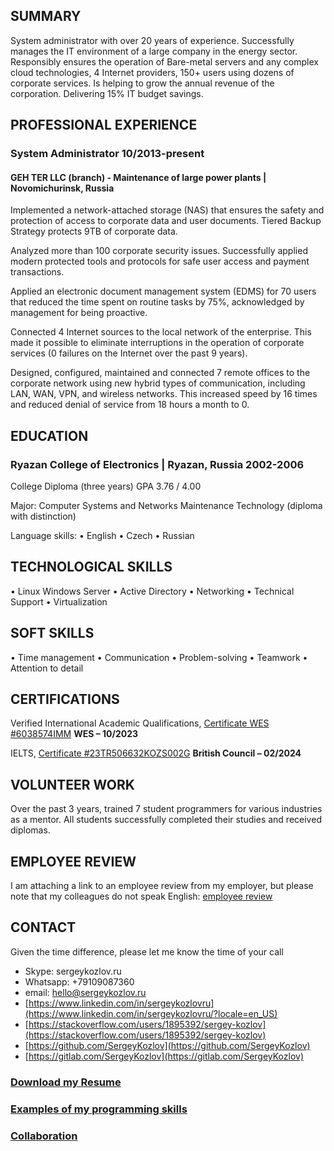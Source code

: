 ## SUMMARY

System administrator with over 20 years of experience. Successfully manages the IT environment of a large company in the energy sector. Responsibly ensures the operation of Bare-metal servers and any complex cloud technologies, 4 Internet providers, 150+ users using dozens of corporate services. Is helping to grow the annual revenue of the corporation. Delivering 15% IT budget savings.

## PROFESSIONAL EXPERIENCE
### System Administrator								10/2013-present

#### GEH TER LLC (branch) - Maintenance of large power plants  |  Novomichurinsk, Russia 

Implemented a network-attached storage (NAS) that ensures the safety and protection of access to corporate data and user documents. Tiered Backup Strategy protects 9TB of corporate data.

Analyzed more than 100 corporate security issues. Successfully applied modern protected tools and protocols for safe user access and payment transactions.

Applied an electronic document management system (EDMS) for 70 users that reduced the time spent on routine tasks by 75%, acknowledged by management for being proactive.  

Connected 4 Internet sources to the local network of the enterprise. This made it possible to eliminate interruptions in the operation of corporate services (0 failures on the Internet over the past 9 years).

Designed, configured, maintained and connected 7 remote offices to the corporate network using new hybrid types of communication, including LAN, WAN, VPN, and wireless networks. This increased speed by 16 times and reduced denial of service from 18 hours a month to 0.

## EDUCATION

### Ryazan College of Electronics  |  Ryazan, Russia  				2002-2006
College Diploma (three years) GPA 3.76 / 4.00 

Major: Computer Systems and Networks Maintenance Technology (diploma with distinction)

Language skills:  • English  • Czech  • Russian 

## TECHNOLOGICAL SKILLS

• Linux Windows Server  • Active Directory  • Networking  • Technical Support  • Virtualization

## SOFT SKILLS
• Time management  • Communication  • Problem-solving  • Teamwork  • Attention to detail

## CERTIFICATIONS
Verified International Academic Qualifications, [Certificate WES #6038574IMM](https://badges.wes.org/Evidence?i=f47b9932-dcd6-4993-aa3d-d5ca1e8d8d2f&type=ca) 		 	      **WES – 10/2023**

IELTS,  [Certificate #23TR506632KOZS002G](https://sergeykozlov.ru/TR00223506632-10-02-2024-ETRF.pdf) 					          **British Council – 02/2024**

## VOLUNTEER WORK
Over the past 3 years, trained 7 student programmers for various industries as a mentor. All students successfully completed their studies and received diplomas.

## EMPLOYEE REVIEW
I am attaching a link to an employee review from my employer, but please note that my colleagues do not speak English:
[employee review](https://sergeykozlov.ru/sergei_kozlov_employee_review.pdf)

## CONTACT

Given the time difference, please let me know the time of your call
- Skype: sergeykozlov.ru 
- Whatsapp: +79109087360 
- email: hello@sergeykozlov.ru
- [https://www.linkedin.com/in/sergeykozlovru](https://www.linkedin.com/in/sergeykozlovru/?locale=en_US)
- [https://stackoverflow.com/users/1895392/sergey-kozlov](https://stackoverflow.com/users/1895392/sergey-kozlov)
- [https://github.com/SergeyKozlov](https://github.com/SergeyKozlov)
- [https://gitlab.com/SergeyKozlov](https://gitlab.com/SergeyKozlov)

### [Download my Resume](https://sergeykozlov.ru/sergei_kozlov_resume.pdf)
### [Examples of my programming skills](/examples/)
### [Collaboration](/collaboration/)
